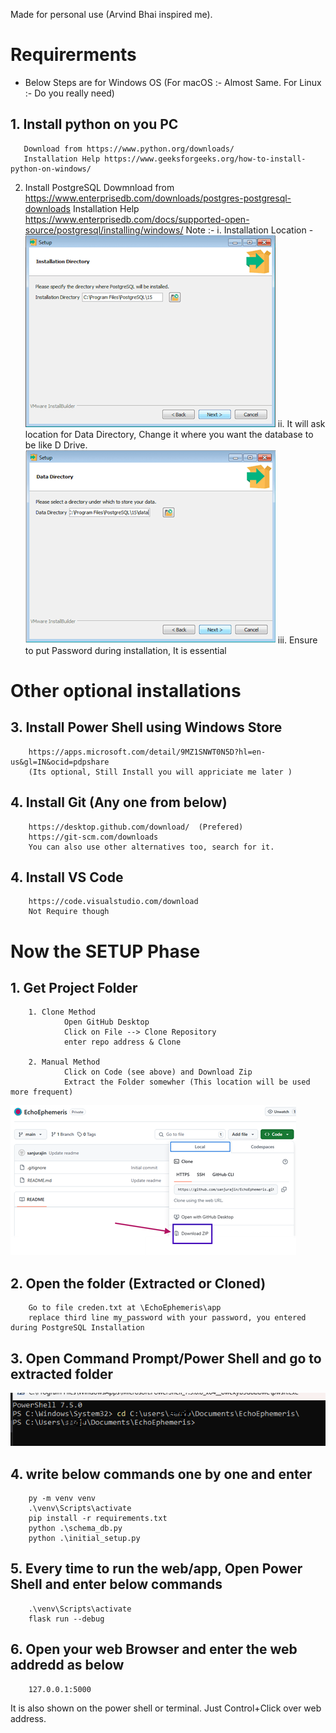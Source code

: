 Made for personal use (Arvind Bhai inspired me).

<!--  -->
# Requirerments
* Below Steps are for Windows OS (For macOS :- Almost Same. For Linux :- Do you really need)
## 1. Install python on you PC 
       Download from https://www.python.org/downloads/
       Installation Help https://www.geeksforgeeks.org/how-to-install-python-on-windows/
 2. Install PostgreSQL
        Dowmnload from https://www.enterprisedb.com/downloads/postgres-postgresql-downloads
        Installation Help
        https://www.enterprisedb.com/docs/supported-open-source/postgresql/installing/windows/
        Note :- i. Installation Location -  
![Keep Default location](image-2.png)
                ii. It will ask location for Data Directory, Change it where you want the database to be like D Drive.
![Data Directory Location](image-1.png)
                iii. Ensure to put Password during installation, It is essential
                
# Other optional installations

## 3. Install Power Shell using Windows Store 
        https://apps.microsoft.com/detail/9MZ1SNWT0N5D?hl=en-us&gl=IN&ocid=pdpshare
        (Its optional, Still Install you will appriciate me later )
## 4. Install Git (Any one from below) 
        https://desktop.github.com/download/  (Prefered)
        https://git-scm.com/downloads
        You can also use other alternatives too, search for it.
## 4. Install VS Code 
        https://code.visualstudio.com/download
        Not Require though
<!--  -->
# Now the SETUP Phase

## 1. Get Project Folder
        1. Clone Method
                Open GitHub Desktop
                Click on File --> Clone Repository
                enter repo address & Clone

        2. Manual Method
                Click on Code (see above) and Download Zip
                Extract the Folder somewher (This location will be used more frequent)
![Keep Default location](image.png)


## 2. Open the folder (Extracted or Cloned)
        Go to file creden.txt at \EchoEphemeris\app
        replace third line my_password with your password, you entered during PostgreSQL Installation
## 3. Open Command Prompt/Power Shell and go to extracted folder
 ![alt text](image-3.png)
## 4. write below commands one by one and enter
        py -m venv venv
        .\venv\Scripts\activate
        pip install -r requirements.txt
        python .\schema_db.py  
        python .\initial_setup.py   

## 5. Every time to run the web/app, Open Power Shell and enter below commands
        .\venv\Scripts\activate
        flask run --debug
## 6. Open your web Browser and enter the web addredd as below
        127.0.0.1:5000
        
It is also shown on the power shell or terminal. Just Control+Click over web address.




